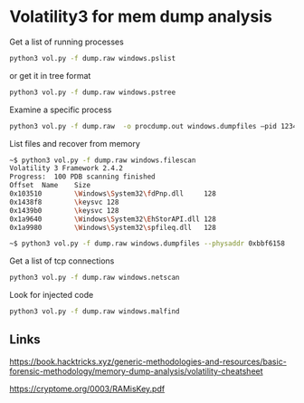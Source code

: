 # Volatility3 for mem dump analysis

Get a list of running processes

```bash
python3 vol.py -f dump.raw windows.pslist
```

or get it in tree format

```bash
python3 vol.py -f dump.raw windows.pstree
```

Examine a specific process

```bash
python3 vol.py -f dump.raw  -o procdump.out windows.dumpfiles –pid 1234
```

List files and recover from memory

```bash
~$ python3 vol.py -f dump.raw windows.filescan
Volatility 3 Framework 2.4.2
Progress:  100 PDB scanning finished                                                                                                                                                                                                                                
Offset  Name    Size
0x103510        \Windows\System32\fdPnp.dll     128           
0x1438f8        \keysvc 128                                    
0x1439b0        \keysvc 128                                                           
0x1a9640        \Windows\System32\EhStorAPI.dll 128      
0x1a9980        \Windows\System32\spfileq.dll   128

~$ python3 vol.py -f dump.raw windows.dumpfiles --physaddr 0xbbf6158
```

Get a list of tcp connections

```bash
python3 vol.py -f dump.raw windows.netscan
```

Look for injected code

```bash
python3 vol.py -f dump.raw windows.malfind
```

## Links

https://book.hacktricks.xyz/generic-methodologies-and-resources/basic-forensic-methodology/memory-dump-analysis/volatility-cheatsheet

https://cryptome.org/0003/RAMisKey.pdf


